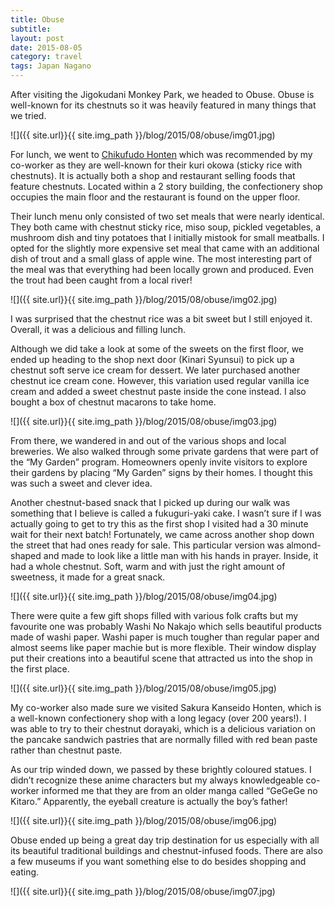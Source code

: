 ```yaml
---
title: Obuse
subtitle: 
layout: post
date: 2015-08-05
category: travel
tags: Japan Nagano
---
```

After visiting the Jigokudani Monkey Park, we headed to Obuse. Obuse is well-known for its chestnuts so it was heavily featured in many things that we tried.

![]({{ site.url}}{{ site.img_path }}/blog/2015/08/obuse/img01.jpg)

For lunch, we went to [Chikufudo Honten](https://www.tripadvisor.ca/Restaurant_Review-g635752-d4044671-Reviews-Chikufudo_Obusehonten-Obuse_machi_Kamitakai_gun_Nagano_Prefecture_Chubu.html) which was recommended by my co-worker as they are well-known for their kuri okowa (sticky rice with chestnuts). It is actually both a shop and restaurant selling foods that feature chestnuts. Located within a 2 story building, the confectionery shop occupies the main floor and the restaurant is found on the upper floor. 

Their lunch menu only consisted of two set meals that were nearly identical. They both came with chestnut sticky rice, miso soup, pickled vegetables, a mushroom dish and tiny potatoes that I initially mistook for small meatballs. I opted for the slightly more expensive set meal that came with an additional dish of trout and a small glass of apple wine. The most interesting part of the meal was that everything had been locally grown and produced. Even the trout had been caught from a local river! 

![]({{ site.url}}{{ site.img_path }}/blog/2015/08/obuse/img02.jpg)

I was surprised that the chestnut rice was a bit sweet but I still enjoyed it. Overall, it was a delicious and filling lunch.

Although we did take a look at some of the sweets on the first floor, we ended up heading to the shop next door (Kinari Syunsui) to pick up a chestnut soft serve ice cream for dessert. We later purchased another chestnut ice cream cone. However, this variation used regular vanilla ice cream and added a sweet chestnut paste inside the cone instead. I also bought a box of chestnut macarons to take home.

![]({{ site.url}}{{ site.img_path }}/blog/2015/08/obuse/img03.jpg)

From there, we wandered in and out of the various shops and local breweries. We also walked through some private gardens that were part of the “My Garden” program. Homeowners openly invite visitors to explore their gardens by placing “My Garden” signs by their homes. I thought this was such a sweet and clever idea. 

Another chestnut-based snack that I picked up during our walk was something that I believe is called a fukuguri-yaki cake. I wasn’t sure if I was actually going to get to try this as the first shop I visited had a 30 minute wait for their next batch! Fortunately, we came across another shop down the street that had ones ready for sale. This particular version was almond-shaped and made to look like a little man with his hands in prayer. Inside, it had a whole chestnut. Soft, warm and with just the right amount of sweetness, it made for a great snack. 

![]({{ site.url}}{{ site.img_path }}/blog/2015/08/obuse/img04.jpg)

There were quite a few gift shops filled with various folk crafts but my favourite one was probably Washi No Nakajo which sells beautiful products made of washi paper. Washi paper is much tougher than regular paper and almost seems like paper machie but is more flexible. Their window display put their creations into a beautiful scene that attracted us into the shop in the first place.

![]({{ site.url}}{{ site.img_path }}/blog/2015/08/obuse/img05.jpg)

My co-worker also made sure we visited Sakura Kanseido Honten, which is a well-known confectionery shop with a long legacy (over 200 years!). I was able to try to their chestnut dorayaki, which is a delicious variation on the pancake sandwich pastries that are normally filled with red bean paste rather than chestnut paste. 

As our trip winded down, we passed by these brightly coloured statues. I didn’t recognize these anime characters but my always knowledgeable co-worker informed me that they are from an older manga called “GeGeGe no Kitaro.” Apparently, the eyeball creature is actually the boy’s father!

![]({{ site.url}}{{ site.img_path }}/blog/2015/08/obuse/img06.jpg)

Obuse ended up being a great day trip destination for us especially with all its beautiful traditional buildings and chestnut-infused foods. There are also a few museums if you want something else to do besides shopping and eating.

![]({{ site.url}}{{ site.img_path }}/blog/2015/08/obuse/img07.jpg)